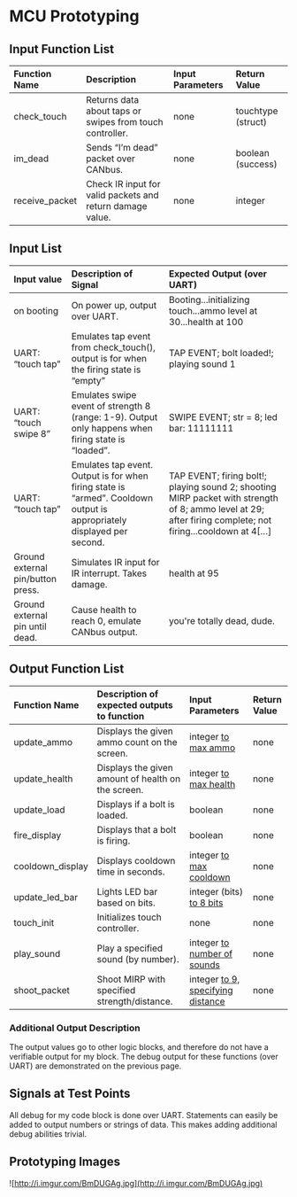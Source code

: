 # MCU Prototyping #



## Input Function List ##

| **Function Name** | **Description** | **Input Parameters** | **Return Value** |
|:------------------|:----------------|:---------------------|:-----------------|
| check\_touch | Returns data about taps or swipes from touch controller. | none | touchtype (struct) |
| im\_dead | Sends “I’m dead” packet over CANbus. | none | boolean (success) |
| receive\_packet | Check IR input for valid packets and return damage value. | none | integer |

## Input List ##

| **Input value** | **Description of Signal** | **Expected Output (over UART)** |
|:----------------|:--------------------------|:--------------------------------|
| on booting| On power up, output over UART. | Booting...initializing touch...ammo level at 30...health at 100 |
| UART: “touch tap” | Emulates tap event from check\_touch(), output is for when the firing state is “empty” | TAP EVENT; bolt loaded!; playing sound 1 |
| UART: “touch swipe 8” | Emulates swipe event of strength 8 (range: 1-9). Output only happens when firing state is “loaded”. | SWIPE EVENT; str = 8; led bar: 11111111 |
| UART: “touch tap” | Emulates tap event. Output is for when firing state is “armed”. Cooldown output is appropriately displayed per second. | TAP EVENT; firing bolt!; playing sound 2; shooting MIRP packet with strength of 8; ammo level at 29; after firing complete; not firing...cooldown at 4[…] |
| Ground external pin/button press. | Simulates IR input for IR interrupt. Takes damage. | health at 95 |
| Ground external pin until dead. |Cause health to reach 0, emulate CANbus output. | you're totally dead, dude. |


## Output Function List ##

| **Function Name** | **Description of expected outputs to function** | **Input Parameters** | **Return Value** |
|:------------------|:------------------------------------------------|:---------------------|:-----------------|
| update\_ammo | Displays the given ammo count on the screen. | integer [to max ammo](0.md) | none |
| update\_health | Displays the given amount of health on the screen. | integer [to max health](0.md) | none |
| update\_load | Displays if a bolt is loaded. | boolean | none |
| fire\_display | Displays that a bolt is firing. | boolean | none |
| cooldown\_display | Displays cooldown time in seconds. | integer [to max cooldown](0.md) | none |
| update\_led\_bar | Lights LED bar based on bits. | integer (bits) [to 8 bits](0.md) | none |
| touch\_init | Initializes touch controller. | none | none |
| play\_sound | Play a specified sound (by number). | integer [to number of sounds](0.md) | none |
| shoot\_packet | Shoot MIRP with specified strength/distance. | integer [to 9, specifying distance](1.md) | none |

### Additional Output Description ###

The output values go to other logic blocks, and therefore do not have a verifiable output for my block. The debug output for these functions (over UART) are demonstrated on the previous page.

## Signals at Test Points ##

All debug for my code block is done over UART. Statements can easily be added to output numbers or strings of data. This makes adding additional debug abilities trivial.

## Prototyping Images ##

![http://i.imgur.com/BmDUGAg.jpg](http://i.imgur.com/BmDUGAg.jpg)